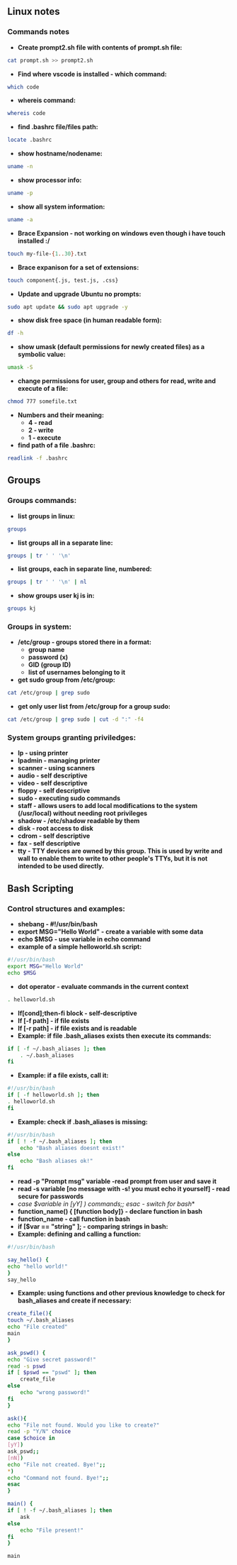 ## Linux notes
### Commands notes
- **Create prompt2.sh file with contents of prompt.sh file:**
```sh
cat prompt.sh >> prompt2.sh
```
- **Find where vscode is installed - which command:**
```sh
which code
```
- **whereis command:**
```sh
whereis code
```
- **find .bashrc file/files path:**
```sh
locate .bashrc
```
- **show hostname/nodename:**
```sh
uname -n
```
- **show processor info:**
```sh
uname -p
```
- **show all system information:**
```sh
uname -a
```
- **Brace Expansion - not working on windows even though i have touch installed :/**
```sh
touch my-file-{1..30}.txt
```
- **Brace expanison for a set of extensions:**
```sh
touch component{.js, test.js, .css}
```
- **Update and upgrade Ubuntu no prompts:**
```sh
sudo apt update && sudo apt upgrade -y
```
- **show disk free space (in human readable form):**
```sh
df -h
```
- **show umask (default permissions for newly created files) as a symbolic value:**
```sh
umask -S
```
- **change permissions for user, group and others for read, write and execute of a file:**
```sh
chmod 777 somefile.txt
```
- **Numbers and their meaning:**
    - **4 - read**
    - **2 - write**
    - **1 - execute**
- **find path of a file .bashrc:**
```sh
readlink -f .bashrc
```
## Groups
### Groups commands:
- **list groups in linux:**
```sh
groups
```
- **list groups all in a separate line:**
```sh
groups | tr ' ' '\n'
```
- **list groups, each in separate line, numbered:**
```sh
groups | tr ' ' '\n' | nl
```
- **show groups user kj is in:**
```sh
groups kj
```
### Groups in system:
- **/etc/group - groups stored there in a format:**
    - **group name**
    - **password (x)**
    - **GID (group ID)**
    - **list of usernames belonging to it**
- **get sudo group from /etc/group:**
```sh
cat /etc/group | grep sudo
```
- **get only user list from /etc/group for a group sudo:**
```sh
cat /etc/group | grep sudo | cut -d ":" -f4
```
### System groups granting priviledges:
- **lp - using printer**
- **lpadmin - managing printer**
- **scanner - using scanners**
- **audio - self descriptive**
- **video - self descriptive**
- **floppy - self descriptive**
- **sudo - executing sudo commands**
- **staff - allows users to add local modifications to the system (/usr/local) without needing root privileges**
- **shadow - /etc/shadow readable by them**
- **disk - root access to disk**
- **cdrom - self descriptive**
- **fax - self descriptive**
- **tty - TTY devices are owned by this group. This is used by write and wall to enable them to write to other people's TTYs, but it is not intended to be used directly.**

## Bash Scripting
### Control structures and examples:
- **shebang - #!/usr/bin/bash**
- **export MSG="Hello World" - create a variable with some data**
- **echo $MSG - use variable in echo command**
- **example of a simple helloworld.sh script:**
```sh
#!/usr/bin/bash
export MSG="Hello World"
echo $MSG
```
- **dot operator - evaluate commands in the current context**
```sh
. helloworld.sh
```
- **If[cond];then-fi block - self-descriptive**
- **If [-f path] - if file exists**
- **If [-r path] - if file exists and is readable**
- **Example: if file .bash_aliases exists then execute its commands:**
```sh
if [ -f ~/.bash_aliases ]; then 
    . ~/.bash_aliases
fi
```
- **Example: if a file exists, call it:**
```sh
#!/usr/bin/bash
if [ -f helloworld.sh ]; then
. helloworld.sh
fi
```
- **Example: check if .bash_aliases is missing:**
```sh
#!/usr/bin/bash
if [ ! -f ~/.bash_aliases ]; then
	echo "Bash aliases doesnt exist!"
else
	echo "Bash aliases ok!"
fi
```
- **read -p "Prompt msg" variable -read prompt from user and save it**
- **read -s variable [no message with -s! you must echo it yourself] - read secure for passwords**
- **case $variable in [yY]* ) commands;; esac - switch for bash**
- **function_name() { [function body]} - declare function in bash**
- **function_name - call function in bash**
- **if [$var == "string" ]; - comparing strings in bash:**
- **Example: defining and calling a function:**
```sh
#!/usr/bin/bash

say_hello() {
echo "hello world!"
} 
say_hello
```
- **Example: using functions and other previous knowledge to check for bash_aliases and create if necessary:**
```sh
create_file(){
touch ~/.bash_aliases
echo "File created"
main
}

ask_pswd() { 
echo "Give secret password!"
read -s pswd
if [ $pswd == "pswd" ]; then
	create_file
else
	echo "wrong password!"
fi
}

ask(){
echo "File not found. Would you like to create?"
read -p "Y/N" choice
case $choice in
[yY])
ask_pswd;;
[nN])
echo "File not created. Bye!";;
*)
echo "Command not found. Bye!";;
esac
}

main() { 
if [ ! -f ~/.bash_aliases ]; then
	ask
else
	echo "File present!"
fi
}

main
```
